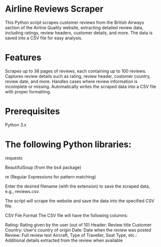# Airline Reviews Scraper

This Python script scrapes customer reviews from the British Airways section of the Airline Quality website, 
extracting detailed review data, including ratings, review headers, customer details, and more. 
The data is saved into a CSV file for easy analysis.

# Features
Scrapes up to 36 pages of reviews, each containing up to 100 reviews.
Captures review details such as rating, review header, customer country, review date, and more.
Handles cases where review information is incomplete or missing.
Automatically writes the scraped data into a CSV file with proper formatting.

# Prerequisites

Python 3.x

# The following Python libraries:

requests

BeautifulSoup (from the bs4 package)

re (Regular Expressions for pattern matching)

Enter the desired filename (with the extension) to save the scraped data, e.g., reviews.csv.

The script will scrape the website and save the data into the specified CSV file.

CSV File Format
The CSV file will have the following columns:

Rating: Rating given by the user (out of 10)
Header: Review title
Customer Country: User's country of origin
Date: Date when the review was posted
Review: Full review text
Aircraft, Type of Traveller, Seat Type, etc.: Additional details extracted from the review when available
